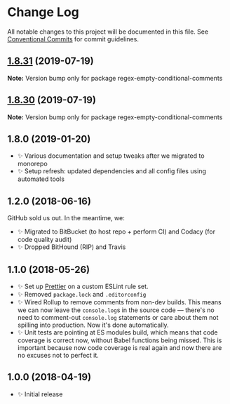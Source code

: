 # Change Log

All notable changes to this project will be documented in this file.
See [Conventional Commits](https://conventionalcommits.org) for commit guidelines.

## [1.8.31](https://gitlab.com/codsen/codsen/compare/regex-empty-conditional-comments@1.8.30...regex-empty-conditional-comments@1.8.31) (2019-07-19)

**Note:** Version bump only for package regex-empty-conditional-comments





## [1.8.30](https://gitlab.com/codsen/codsen/compare/regex-empty-conditional-comments@1.8.29...regex-empty-conditional-comments@1.8.30) (2019-07-19)

**Note:** Version bump only for package regex-empty-conditional-comments





## 1.8.0 (2019-01-20)

- ✨ Various documentation and setup tweaks after we migrated to monorepo
- ✨ Setup refresh: updated dependencies and all config files using automated tools

## 1.2.0 (2018-06-16)

GitHub sold us out. In the meantime, we:

- ✨ Migrated to BitBucket (to host repo + perform CI) and Codacy (for code quality audit)
- ✨ Dropped BitHound (RIP) and Travis

## 1.1.0 (2018-05-26)

- ✨ Set up [Prettier](https://prettier.io) on a custom ESLint rule set.
- ✨ Removed `package.lock` and `.editorconfig`
- ✨ Wired Rollup to remove comments from non-dev builds. This means we can now leave the `console.log`s in the source code — there's no need to comment-out `console.log` statements or care about them not spilling into production. Now it's done automatically.
- ✨ Unit tests are pointing at ES modules build, which means that code coverage is correct now, without Babel functions being missed. This is important because now code coverage is real again and now there are no excuses not to perfect it.

## 1.0.0 (2018-04-19)

- ✨ Initial release
